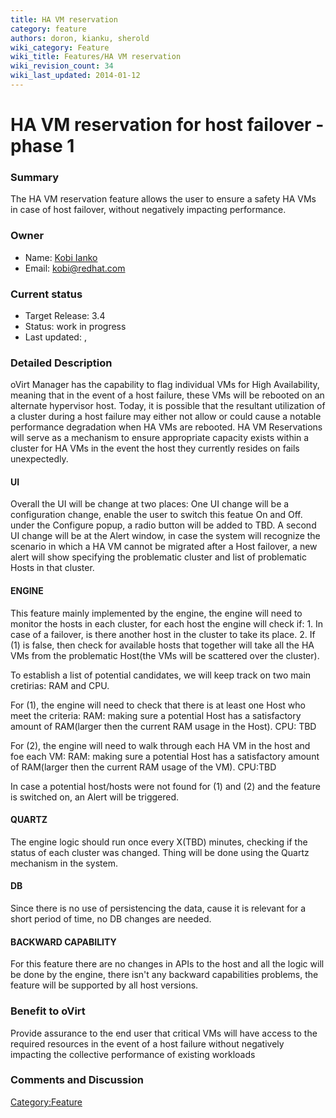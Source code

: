 ```yaml
---
title: HA VM reservation
category: feature
authors: doron, kianku, sherold
wiki_category: Feature
wiki_title: Features/HA VM reservation
wiki_revision_count: 34
wiki_last_updated: 2014-01-12
---
```


# HA VM reservation for host failover - phase 1

### Summary

The HA VM reservation feature allows the user to ensure a safety HA VMs in case of host failover, without negatively impacting performance.

### Owner

*   Name: [Kobi Ianko](User:kianku)
*   Email: kobi@redhat.com

### Current status

*   Target Release: 3.4
*   Status: work in progress
*   Last updated: ,

### Detailed Description

oVirt Manager has the capability to flag individual VMs for High Availability, meaning that in the event of a host failure, these VMs will be rebooted on an alternate hypervisor host. Today, it is possible that the resultant utilization of a cluster during a host failure may either not allow or could cause a notable performance degradation when HA VMs are rebooted. HA VM Reservations will serve as a mechanism to ensure appropriate capacity exists within a cluster for HA VMs in the event the host they currently resides on fails unexpectedly.

#### UI

Overall the UI will be change at two places:
One UI change will be a configuration change, enable the user to switch this featue On and Off. under the Configure popup, a radio button will be added to TBD.
A second UI change will be at the Alert window, in case the system will recognize the scenario in which a HA VM cannot be migrated after a Host failover, a new alert will show specifying the problematic cluster and list of problematic Hosts in that cluster.

#### ENGINE

This feature mainly implemented by the engine, the engine will need to monitor the hosts in each cluster, for each host the engine will check if: 1. In case of a failover, is there another host in the cluster to take its place. 2. If (1) is false, then check for available hosts that together will take all the HA VMs from the problematic Host(the VMs will be scattered over the cluster).

To establish a list of potential candidates, we will keep track on two main cretirias: RAM and CPU.

For (1), the engine will need to check that there is at least one Host who meet the criteria: RAM: making sure a potential Host has a satisfactory amount of RAM(larger then the current RAM usage in the Host). CPU: TBD

For (2), the engine will need to walk through each HA VM in the host and foe each VM: RAM: making sure a potential Host has a satisfactory amount of RAM(larger then the current RAM usage of the VM). CPU:TBD

In case a potential host/hosts were not found for (1) and (2) and the feature is switched on, an Alert will be triggered.

#### QUARTZ

The engine logic should run once every X(TBD) minutes, checking if the status of each cluster was changed. Thing will be done using the Quartz mechanism in the system.

#### DB

Since there is no use of persistencing the data, cause it is relevant for a short period of time, no DB changes are needed.

#### BACKWARD CAPABILITY

For this feature there are no changes in APIs to the host and all the logic will be done by the engine, there isn't any backward capabilities problems, the feature will be supported by all host versions.

### Benefit to oVirt

Provide assurance to the end user that critical VMs will have access to the required resources in the event of a host failure without negatively impacting the collective performance of existing workloads

### Comments and Discussion

<Category:Feature>

